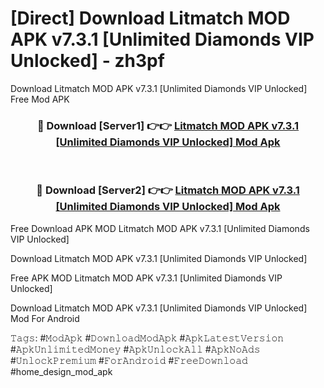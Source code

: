 # [Direct] Download Litmatch MOD APK v7.3.1 [Unlimited Diamonds VIP Unlocked] - zh3pf
Download Litmatch MOD APK v7.3.1 [Unlimited Diamonds VIP Unlocked] Free Mod APK

<div align="center">
<h3>🔴 Download [Server1] 👉👉 <a href="https://apk-comot.site?title=Litmatch_MOD_APK_v7.3.1_[Unlimited_Diamonds_VIP_Unlocked]">Litmatch MOD APK v7.3.1 [Unlimited Diamonds VIP Unlocked] Mod Apk</a></h3><br>

<h3>🔴 Download [Server2] 👉👉 <a href="https://apk-comot.site?title=Litmatch_MOD_APK_v7.3.1_[Unlimited_Diamonds_VIP_Unlocked]">Litmatch MOD APK v7.3.1 [Unlimited Diamonds VIP Unlocked] Mod Apk</a></h3>
</div>


Free Download APK MOD Litmatch MOD APK v7.3.1 [Unlimited Diamonds VIP Unlocked]

Download Litmatch MOD APK v7.3.1 [Unlimited Diamonds VIP Unlocked] 

Free APK MOD Litmatch MOD APK v7.3.1 [Unlimited Diamonds VIP Unlocked] 

Download Litmatch MOD APK v7.3.1 [Unlimited Diamonds VIP Unlocked] Mod For Android

𝚃𝚊𝚐𝚜: #𝙼𝚘𝚍𝙰𝚙𝚔 #𝙳𝚘𝚠𝚗𝚕𝚘𝚊𝚍𝙼𝚘𝚍𝙰𝚙𝚔 #𝙰𝚙𝚔𝙻𝚊𝚝𝚎𝚜𝚝𝚅𝚎𝚛𝚜𝚒𝚘𝚗 #𝙰𝚙𝚔𝚄𝚗𝚕𝚒𝚖𝚒𝚝𝚎𝚍𝙼𝚘𝚗𝚎𝚢 #𝙰𝚙𝚔𝚄𝚗𝚕𝚘𝚌𝚔𝙰𝚕𝚕 #𝙰𝚙𝚔𝙽𝚘𝙰𝚍𝚜 #𝚄𝚗𝚕𝚘𝚌𝚔𝙿𝚛𝚎𝚖𝚒𝚞𝚖 #𝙵𝚘𝚛𝙰𝚗𝚍𝚛𝚘𝚒𝚍 #𝙵𝚛𝚎𝚎𝙳𝚘𝚠𝚗𝚕𝚘𝚊𝚍 #home_design_mod_apk